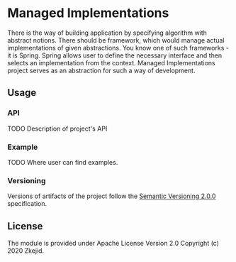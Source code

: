 # Managed Implementations
There is the way of building application by specifying algorithm with abstract notions. There should be framework, which would manage actual implementations of given abstractions. You know one of such frameworks - it is Spring. Spring allows user to define the necessary interface and then selects an implementation from the context. Managed Implementations project serves as an abstraction for such a way of development.

## Usage
### API
TODO Description of project's API

### Example
TODO Where user can find examples.

### Versioning
Versions of artifacts of the project follow the 
[Semantic Versioning 2.0.0](https://semver.org/spec/v2.0.0.html) specification.

## License
The module is provided under Apache License Version 2.0 Copyright (c) 2020 Zkejid.
